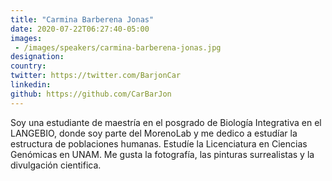 ```yaml
---
title: "Carmina Barberena Jonas"
date: 2020-07-22T06:27:40-05:00
images:
 - /images/speakers/carmina-barberena-jonas.jpg
designation: 
country: 
twitter: https://twitter.com/BarjonCar
linkedin: 
github: https://github.com/CarBarJon
---
```


Soy una estudiante de maestría en el posgrado de Biología Integrativa en el LANGEBIO, donde soy parte del MorenoLab y me dedico a estudíar la estructura de poblaciones humanas. Estudíe la Licenciatura en Ciencias Genómicas en UNAM. Me gusta la fotografía, las pinturas surrealistas y la divulgación cientifica. 